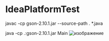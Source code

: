 # IdeaPlatformTest
javac -cp gson-2.10.1.jar --source-path . *.java

java -cp .:gson-2.10.1.jar Main
![изображение](https://github.com/kass1337/IdeaPlatformTest/assets/22418069/2f88ad93-eb25-4a2f-a8d6-b34e868d5ad8)
